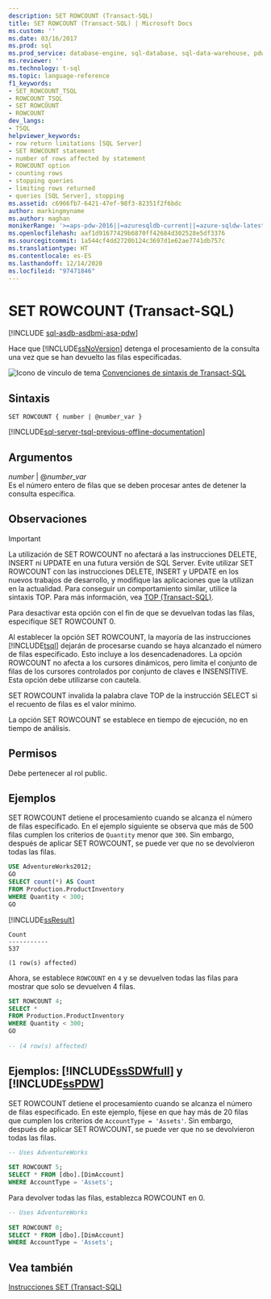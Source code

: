 ```yaml
---
description: SET ROWCOUNT (Transact-SQL)
title: SET ROWCOUNT (Transact-SQL) | Microsoft Docs
ms.custom: ''
ms.date: 03/16/2017
ms.prod: sql
ms.prod_service: database-engine, sql-database, sql-data-warehouse, pdw
ms.reviewer: ''
ms.technology: t-sql
ms.topic: language-reference
f1_keywords:
- SET_ROWCOUNT_TSQL
- ROWCOUNT_TSQL
- SET ROWCOUNT
- ROWCOUNT
dev_langs:
- TSQL
helpviewer_keywords:
- row return limitations [SQL Server]
- SET ROWCOUNT statement
- number of rows affected by statement
- ROWCOUNT option
- counting rows
- stopping queries
- limiting rows returned
- queries [SQL Server], stopping
ms.assetid: c6966fb7-6421-47ef-98f3-82351f2f6bdc
author: markingmyname
ms.author: maghan
monikerRange: '>=aps-pdw-2016||=azuresqldb-current||=azure-sqldw-latest||>=sql-server-2016||>=sql-server-linux-2017||=azuresqldb-mi-current'
ms.openlocfilehash: aaf1d91677429b6870ff42684d302528e5df3376
ms.sourcegitcommit: 1a544cf4dd2720b124c3697d1e62ae7741db757c
ms.translationtype: HT
ms.contentlocale: es-ES
ms.lasthandoff: 12/14/2020
ms.locfileid: "97471846"
---
```

# <a name="set-rowcount-transact-sql"></a>SET ROWCOUNT (Transact-SQL)
[!INCLUDE [sql-asdb-asdbmi-asa-pdw](../../includes/applies-to-version/sql-asdb-asdbmi-asa-pdw.md)]

  Hace que [!INCLUDE[ssNoVersion](../../includes/ssnoversion-md.md)] detenga el procesamiento de la consulta una vez que se han devuelto las filas especificadas.  
  
 ![Icono de vínculo de tema](../../database-engine/configure-windows/media/topic-link.gif "Icono de vínculo de tema") [Convenciones de sintaxis de Transact-SQL](../../t-sql/language-elements/transact-sql-syntax-conventions-transact-sql.md)  
  
## <a name="syntax"></a>Sintaxis  
  
```syntaxsql
SET ROWCOUNT { number | @number_var }   
```  
  
[!INCLUDE[sql-server-tsql-previous-offline-documentation](../../includes/sql-server-tsql-previous-offline-documentation.md)]

## <a name="arguments"></a>Argumentos
 *number* | @*number_var*  
 Es el número entero de filas que se deben procesar antes de detener la consulta específica.  
  
## <a name="remarks"></a>Observaciones  
  
> [!IMPORTANT]  
>  La utilización de SET ROWCOUNT no afectará a las instrucciones DELETE, INSERT ni UPDATE en una futura versión de SQL Server. Evite utilizar SET ROWCOUNT con las instrucciones DELETE, INSERT y UPDATE en los nuevos trabajos de desarrollo, y modifique las aplicaciones que la utilizan en la actualidad. Para conseguir un comportamiento similar, utilice la sintaxis TOP. Para más información, vea [TOP &#40;Transact-SQL&#41;](../../t-sql/queries/top-transact-sql.md).  
  
 Para desactivar esta opción con el fin de que se devuelvan todas las filas, especifique SET ROWCOUNT 0.  
  
 Al establecer la opción SET ROWCOUNT, la mayoría de las instrucciones [!INCLUDE[tsql](../../includes/tsql-md.md)] dejarán de procesarse cuando se haya alcanzado el número de filas especificado. Esto incluye a los desencadenadores. La opción ROWCOUNT no afecta a los cursores dinámicos, pero limita el conjunto de filas de los cursores controlados por conjunto de claves e INSENSITIVE. Esta opción debe utilizarse con cautela.  
  
 SET ROWCOUNT invalida la palabra clave TOP de la instrucción SELECT si el recuento de filas es el valor mínimo.  
  
 La opción SET ROWCOUNT se establece en tiempo de ejecución, no en tiempo de análisis.  
  
## <a name="permissions"></a>Permisos  
 Debe pertenecer al rol public.  
  
## <a name="examples"></a>Ejemplos  
 SET ROWCOUNT detiene el procesamiento cuando se alcanza el número de filas especificado. En el ejemplo siguiente se observa que más de 500 filas cumplen los criterios de `Quantity` menor que `300`. Sin embargo, después de aplicar SET ROWCOUNT, se puede ver que no se devolvieron todas las filas.  
  
```sql
USE AdventureWorks2012;  
GO  
SELECT count(*) AS Count  
FROM Production.ProductInventory  
WHERE Quantity < 300;  
GO  
```  
  
 [!INCLUDE[ssResult](../../includes/ssresult-md.md)]  
  
 ```
 Count 
 ----------- 
 537 
 
 (1 row(s) affected)
 ```  
  
 Ahora, se establece `ROWCOUNT` en `4` y se devuelven todas las filas para mostrar que solo se devuelven 4 filas.  
  
```sql
SET ROWCOUNT 4;  
SELECT *  
FROM Production.ProductInventory  
WHERE Quantity < 300;  
GO  
  
-- (4 row(s) affected)
```  
  
## <a name="examples-sssdwfull-and-sspdw"></a>Ejemplos: [!INCLUDE[ssSDWfull](../../includes/sssdwfull-md.md)] y [!INCLUDE[ssPDW](../../includes/sspdw-md.md)]  
 SET ROWCOUNT detiene el procesamiento cuando se alcanza el número de filas especificado. En este ejemplo, fíjese en que hay más de 20 filas que cumplen los criterios de `AccountType = 'Assets'`. Sin embargo, después de aplicar SET ROWCOUNT, se puede ver que no se devolvieron todas las filas.  
  
```sql
-- Uses AdventureWorks  
  
SET ROWCOUNT 5;  
SELECT * FROM [dbo].[DimAccount]  
WHERE AccountType = 'Assets';  
```  
  
 Para devolver todas las filas, establezca ROWCOUNT en 0.  
  
```sql
-- Uses AdventureWorks  
  
SET ROWCOUNT 0;  
SELECT * FROM [dbo].[DimAccount]  
WHERE AccountType = 'Assets';  
```  
  
## <a name="see-also"></a>Vea también  
 [Instrucciones SET &#40;Transact-SQL&#41;](../../t-sql/statements/set-statements-transact-sql.md)  
  
  

